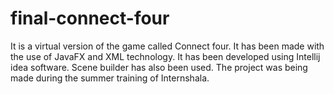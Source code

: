 # final-connect-four
It is a virtual version of the game called Connect four. It has been made with the use of JavaFX and XML technology. It has been developed using Intellij idea software. Scene builder has also been used. The project was being made during the summer training of Internshala.
